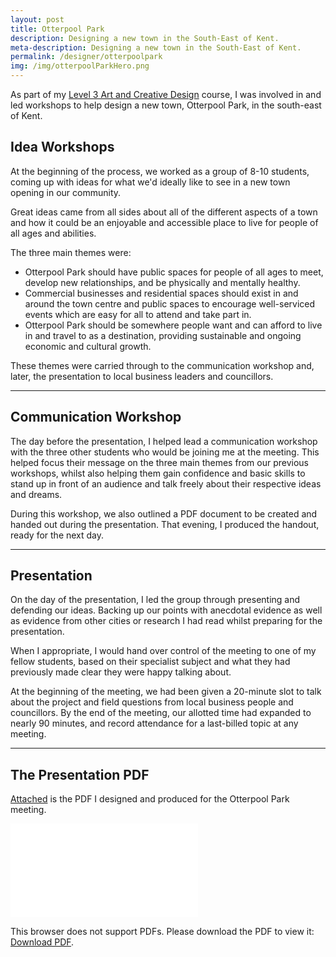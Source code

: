 ```yaml
---
layout: post
title: Otterpool Park
description: Designing a new town in the South-East of Kent.
meta-description: Designing a new town in the South-East of Kent.
permalink: /designer/otterpoolpark
img: /img/otterpoolParkHero.png
---
```


As part of my [Level 3 Art and Creative Design](http://eastkent.ac.uk/course/art-and-creative-design-level-3) course, I was involved in and led workshops to help design a new town, Otterpool Park, in the south-east of Kent.

## Idea Workshops

At the beginning of the process, we worked as a group of 8-10 students, coming up with ideas for what we'd ideally like to see in a new town opening in our community.

Great ideas came from all sides about all of the different aspects of a town and how it could be an enjoyable and accessible place to live for people of all ages and abilities.

The three main themes were:

- Otterpool Park should have public spaces for people of all ages to meet, develop new relationships, and be physically and mentally healthy.
- Commercial businesses and residential spaces should exist in and around the town centre and public spaces to encourage well-serviced events which are easy for all to attend and take part in.
- Otterpool Park should be somewhere people want and can afford to live in and travel to as a destination, providing sustainable and ongoing economic and cultural growth.

These themes were carried through to the communication workshop and, later, the presentation to local business leaders and councillors.

---

## Communication Workshop

The day before the presentation, I helped lead a communication workshop with the three other students who would be joining me at the meeting. This helped focus their message on the three main themes from our previous workshops, whilst also helping them gain confidence and basic skills to stand up in front of an audience and talk freely about their respective ideas and dreams.

During this workshop, we also outlined a PDF document to be created and handed out during the presentation. That evening, I produced the handout, ready for the next day.

---

## Presentation

On the day of the presentation, I led the group through presenting and defending our ideas. Backing up our points with anecdotal evidence as well as evidence from other cities or research I had read whilst preparing for the presentation.

When I appropriate, I would hand over control of the meeting to one of my fellow students, based on their specialist subject and what they had previously made clear they were happy talking about.

At the beginning of the meeting, we had been given a 20-minute slot to talk about the project and field questions from local business people and councillors. By the end of the meeting, our allotted time had expanded to nearly 90 minutes, and record attendance for a last-billed topic at any meeting.

---

## The Presentation PDF

<a href="/img/OtterpoolPark.pdf">Attached</a> is the PDF I designed and produced for the Otterpool Park meeting.

<object data="/img/OtterpoolPark.pdf" type="application/pdf" width="750px" height="750px">
    <embed src="/img/OtterpoolPark.pdf" type="application/pdf">
        <p>This browser does not support PDFs. Please download the PDF to view it: <a href="/img/OtterpoolPark.pdf">Download PDF</a>.</p>
    </embed>
</object>
